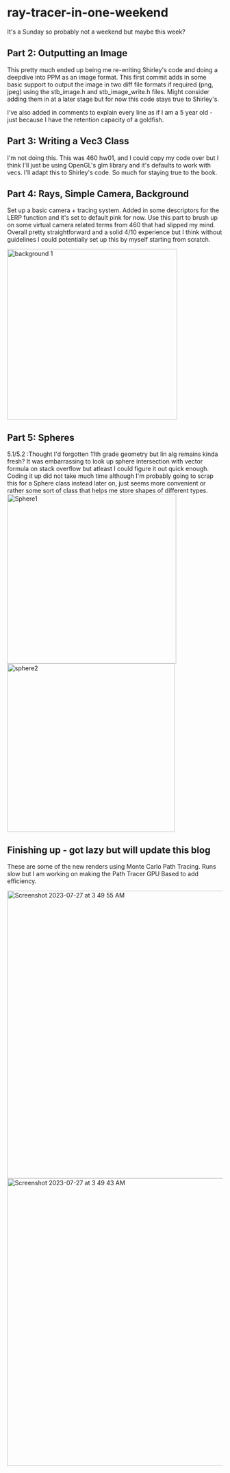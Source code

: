 # ray-tracer-in-one-weekend
It's a Sunday so probably not a weekend but maybe this week?

## Part 2: Outputting an Image
This pretty much ended up being me re-writing Shirley's code and doing a deepdive into PPM as an image format. This first commit adds in some basic support to output the image in two diff file formats if required (png, jpeg) using the stb_image.h and stb_image_write.h files. Might consider adding them in at a later stage but for now this code stays true to Shirley's. 

I've also added in comments to explain every line as if I am a 5 year old - just because I have the retention capacity of a goldfish. 


## Part 3: Writing a Vec3 Class
I'm not doing this. This was 460 hw01, and I could copy my code over but I think I'll just be using OpenGL's glm library and it's defaults to work with vecs. I'll adapt this to Shirley's code. So much for staying true to the book. 


## Part 4: Rays, Simple Camera, Background
Set up a basic camera + tracing system. Added in some descriptors for the LERP function and it's set to default pink for now. Use this part to brush up on some virtual camera related terms from 460 that had slipped my mind. Overall pretty straightforward and a solid 4/10 experience but I think without guidelines I could potentially set up this by myself starting from scratch.

<img width="397" alt="background 1" src="https://github.com/inshalak/ray-tracer-in-one-weekend/assets/104465349/ba0b8c53-0efd-46f1-b7e3-f73961ebb5ee">


## Part 5: Spheres
5.1/5.2 :Thought I'd forgotten 11th grade geometry but lin alg remains kinda fresh? It was embarrassing to look up sphere intersection with vector formula on stack overflow but atleast I could figure it out quick enough. Coding it up did not take much time although I'm probably going to scrap this for a Sphere class instead later on, just seems more convenient or rather some sort of class that helps me store shapes of different types. 
<img width="395" alt="Sphere1" src="https://github.com/inshalak/ray-tracer-in-one-weekend/assets/104465349/10947410-eb0d-4c05-bd38-4bb8fa70e709">
<img width="392" alt="sphere2" src="https://github.com/inshalak/ray-tracer-in-one-weekend/assets/104465349/64c7f4cd-2d54-497d-89ab-1e3282390ec9">


## Finishing up - got lazy but will update this blog
These are some of the new renders using Monte Carlo Path Tracing. Runs slow but I am working on making the Path Tracer GPU Based to add efficiency. 


<img width="670" alt="Screenshot 2023-07-27 at 3 49 55 AM" src="https://github.com/inshalak/ray-tracer-in-one-weekend/assets/104465349/41260520-dcea-4e5a-8924-819bb0c4b916">
<img width="670" alt="Screenshot 2023-07-27 at 3 49 43 AM" src="https://github.com/inshalak/ray-tracer-in-one-weekend/assets/104465349/38460388-0cf3-4072-ba02-957674a823fb">








